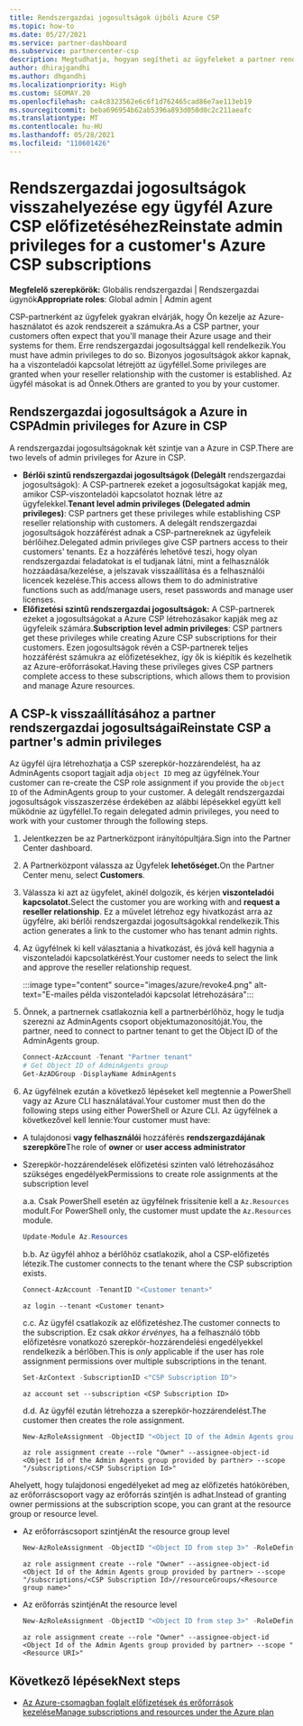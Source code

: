 ```yaml
---
title: Rendszergazdai jogosultságok újbóli Azure CSP
ms.topic: how-to
ms.date: 05/27/2021
ms.service: partner-dashboard
ms.subservice: partnercenter-csp
description: Megtudhatja, hogyan segítheti az ügyfeleket a partner rendszergazdai jogosultságai visszaállításában, hogy a partner segítséget tudjon kérni az ügyfelek Azure CSP kezeléséhez.
author: dhirajgandhi
ms.author: dhgandhi
ms.localizationpriority: High
ms.custom: SEOMAY.20
ms.openlocfilehash: ca4c8323562e6c6f1d762465cad86e7ae113eb19
ms.sourcegitcommit: beba696954b62ab5396a893d050d0c2c211aeafc
ms.translationtype: MT
ms.contentlocale: hu-HU
ms.lasthandoff: 05/28/2021
ms.locfileid: "110601426"
---
```

# <a name="reinstate-admin-privileges-for-a-customers-azure-csp-subscriptions"></a><span data-ttu-id="e6fb5-103">Rendszergazdai jogosultságok visszahelyezése egy ügyfél Azure CSP előfizetéséhez</span><span class="sxs-lookup"><span data-stu-id="e6fb5-103">Reinstate admin privileges for a customer's Azure CSP subscriptions</span></span>  

<span data-ttu-id="e6fb5-104">**Megfelelő szerepkörök:** Globális rendszergazdai | Rendszergazdai ügynök</span><span class="sxs-lookup"><span data-stu-id="e6fb5-104">**Appropriate roles**: Global admin | Admin agent</span></span>

<span data-ttu-id="e6fb5-105">CSP-partnerként az ügyfelek gyakran elvárják, hogy Ön kezelje az Azure-használatot és azok rendszereit a számukra.</span><span class="sxs-lookup"><span data-stu-id="e6fb5-105">As a CSP partner, your customers often expect that you'll manage their Azure usage and their systems for them.</span></span> <span data-ttu-id="e6fb5-106">Erre rendszergazdai jogosultsággal kell rendelkezik.</span><span class="sxs-lookup"><span data-stu-id="e6fb5-106">You must have admin privileges to do so.</span></span> <span data-ttu-id="e6fb5-107">Bizonyos jogosultságok akkor kapnak, ha a viszonteladói kapcsolat létrejött az ügyféllel.</span><span class="sxs-lookup"><span data-stu-id="e6fb5-107">Some privileges are granted when your reseller relationship with the customer is established.</span></span> <span data-ttu-id="e6fb5-108">Az ügyfél másokat is ad Önnek.</span><span class="sxs-lookup"><span data-stu-id="e6fb5-108">Others are granted to you by your customer.</span></span>

## <a name="admin-privileges-for-azure-in-csp"></a><span data-ttu-id="e6fb5-109">Rendszergazdai jogosultságok a Azure in CSP</span><span class="sxs-lookup"><span data-stu-id="e6fb5-109">Admin privileges for Azure in CSP</span></span>

<span data-ttu-id="e6fb5-110">A rendszergazdai jogosultságoknak két szintje van a Azure in CSP.</span><span class="sxs-lookup"><span data-stu-id="e6fb5-110">There are two levels of admin privileges for Azure in CSP.</span></span>

- <span data-ttu-id="e6fb5-111">**Bérlői szintű rendszergazdai jogosultságok (Delegált** rendszergazdai jogosultságok): A CSP-partnerek ezeket a jogosultságokat kapják meg, amikor CSP-viszonteladói kapcsolatot hoznak létre az ügyfelekkel.</span><span class="sxs-lookup"><span data-stu-id="e6fb5-111">**Tenant level admin privileges (Delegated admin privileges)**:  CSP partners get these privileges while establishing CSP reseller relationship with customers.</span></span> <span data-ttu-id="e6fb5-112">A delegált rendszergazdai jogosultságok hozzáférést adnak a CSP-partnereknek az ügyfeleik bérlőihez.</span><span class="sxs-lookup"><span data-stu-id="e6fb5-112">Delegated admin privileges give CSP partners access to their customers' tenants.</span></span> <span data-ttu-id="e6fb5-113">Ez a hozzáférés lehetővé teszi, hogy olyan rendszergazdai feladatokat is el tudjanak látni, mint a felhasználók hozzáadása/kezelése, a jelszavak visszaállítása és a felhasználói licencek kezelése.</span><span class="sxs-lookup"><span data-stu-id="e6fb5-113">This access allows them to do administrative functions such as add/manage users, reset passwords and manage user licenses.</span></span>
- <span data-ttu-id="e6fb5-114">**Előfizetési szintű rendszergazdai jogosultságok:** A CSP-partnerek ezeket a jogosultságokat a Azure CSP létrehozásakor kapják meg az ügyfeleik számára.</span><span class="sxs-lookup"><span data-stu-id="e6fb5-114">**Subscription level admin privileges**: CSP partners get these privileges while creating Azure CSP subscriptions for their customers.</span></span> <span data-ttu-id="e6fb5-115">Ezen jogosultságok révén a CSP-partnerek teljes hozzáférést számukra az előfizetésekhez, így ők is kiépítik és kezelhetik az Azure-erőforrásokat.</span><span class="sxs-lookup"><span data-stu-id="e6fb5-115">Having these privileges gives CSP partners complete access to these subscriptions, which allows them to provision and manage Azure resources.</span></span>

## <a name="reinstate-csp-a-partners-admin-privileges"></a><span data-ttu-id="e6fb5-116">A CSP-k visszaállításához a partner rendszergazdai jogosultságai</span><span class="sxs-lookup"><span data-stu-id="e6fb5-116">Reinstate CSP a partner's admin privileges</span></span>

<span data-ttu-id="e6fb5-117">Az ügyfél újra létrehozhatja a CSP szerepkör-hozzárendelést, ha az AdminAgents csoport tagjait adja `object ID` meg az ügyfélnek.</span><span class="sxs-lookup"><span data-stu-id="e6fb5-117">Your customer can re-create the CSP role assignment if you provide the `object ID` of the AdminAgents group to your customer.</span></span> <span data-ttu-id="e6fb5-118">A delegált rendszergazdai jogosultságok visszaszerzése érdekében az alábbi lépésekkel együtt kell működnie az ügyféllel.</span><span class="sxs-lookup"><span data-stu-id="e6fb5-118">To regain delegated admin privileges, you need to work with your customer through the following steps.</span></span>

1. <span data-ttu-id="e6fb5-119">Jelentkezzen be az Partnerközpont irányítópultjára.</span><span class="sxs-lookup"><span data-stu-id="e6fb5-119">Sign into the Partner Center dashboard.</span></span>

2. <span data-ttu-id="e6fb5-120">A Partnerközpont válassza az Ügyfelek **lehetőséget.**</span><span class="sxs-lookup"><span data-stu-id="e6fb5-120">On the Partner Center menu, select **Customers**.</span></span>

3. <span data-ttu-id="e6fb5-121">Válassza ki azt az ügyfelet, akinél dolgozik, és kérjen **viszonteladói kapcsolatot.**</span><span class="sxs-lookup"><span data-stu-id="e6fb5-121">Select the customer you are working with and **request a reseller relationship**.</span></span> <span data-ttu-id="e6fb5-122">Ez a művelet létrehoz egy hivatkozást arra az ügyfélre, aki bérlői rendszergazdai jogosultságokkal rendelkezik.</span><span class="sxs-lookup"><span data-stu-id="e6fb5-122">This action generates a link to the customer who has tenant admin rights.</span></span>

4. <span data-ttu-id="e6fb5-123">Az ügyfélnek ki kell választania a hivatkozást, és jóvá kell hagynia a viszonteladói kapcsolatkérést.</span><span class="sxs-lookup"><span data-stu-id="e6fb5-123">Your customer needs to select the link and approve the reseller relationship request.</span></span>

   :::image type="content" source="images/azure/revoke4.png" alt-text="E-mailes példa viszonteladói kapcsolat létrehozására":::

5. <span data-ttu-id="e6fb5-125">Önnek, a partnernek csatlakoznia kell a partnerbérlőhöz, hogy le tudja szerezni az AdminAgents csoport objektumazonosítóját.</span><span class="sxs-lookup"><span data-stu-id="e6fb5-125">You, the partner, need to connect to partner tenant to get the Object ID of the AdminAgents group.</span></span>
  
   ```powershell
   Connect-AzAccount -Tenant "Partner tenant"
   # Get Object ID of AdminAgents group
   Get-AzADGroup -DisplayName AdminAgents
   ```

6. <span data-ttu-id="e6fb5-126">Az ügyfélnek ezután a következő lépéseket kell megtennie a PowerShell vagy az Azure CLI használatával.</span><span class="sxs-lookup"><span data-stu-id="e6fb5-126">Your customer must then do the following steps using either PowerShell or Azure CLI.</span></span> <span data-ttu-id="e6fb5-127">Az ügyfélnek a következővel kell lennie:</span><span class="sxs-lookup"><span data-stu-id="e6fb5-127">Your customer must have:</span></span>

- <span data-ttu-id="e6fb5-128">A tulajdonosi **vagy felhasználói** hozzáférés **rendszergazdájának szerepköre**</span><span class="sxs-lookup"><span data-stu-id="e6fb5-128">The role of **owner** or **user access administrator**</span></span> 
- <span data-ttu-id="e6fb5-129">Szerepkör-hozzárendelések előfizetési szinten való létrehozásához szükséges engedélyek</span><span class="sxs-lookup"><span data-stu-id="e6fb5-129">Permissions to create role assignments at the subscription level</span></span>

   <span data-ttu-id="e6fb5-130">a.</span><span class="sxs-lookup"><span data-stu-id="e6fb5-130">a.</span></span> <span data-ttu-id="e6fb5-131">Csak PowerShell esetén az ügyfélnek frissítenie kell a `Az.Resources` modult.</span><span class="sxs-lookup"><span data-stu-id="e6fb5-131">For PowerShell only, the customer must update the `Az.Resources` module.</span></span>
   ```powershell
   Update-Module Az.Resources
   ```

   <span data-ttu-id="e6fb5-132">b.</span><span class="sxs-lookup"><span data-stu-id="e6fb5-132">b.</span></span> <span data-ttu-id="e6fb5-133">Az ügyfél ahhoz a bérlőhöz csatlakozik, ahol a CSP-előfizetés létezik.</span><span class="sxs-lookup"><span data-stu-id="e6fb5-133">The customer connects to the tenant where the CSP subscription exists.</span></span>
   ```powershell
   Connect-AzAccount -TenantID "<Customer tenant>"
   ```
   ```azurecli
   az login --tenant <Customer tenant>
   ```

   <span data-ttu-id="e6fb5-134">c.</span><span class="sxs-lookup"><span data-stu-id="e6fb5-134">c.</span></span> <span data-ttu-id="e6fb5-135">Az ügyfél csatlakozik az előfizetéshez.</span><span class="sxs-lookup"><span data-stu-id="e6fb5-135">The customer connects to the subscription.</span></span> <span data-ttu-id="e6fb5-136">Ez csak *akkor érvényes,* ha a felhasználó több előfizetésre vonatkozó szerepkör-hozzárendelési engedélyekkel rendelkezik a bérlőben.</span><span class="sxs-lookup"><span data-stu-id="e6fb5-136">This is *only* applicable if the user has role assignment permissions over multiple subscriptions in the tenant.</span></span>

   ```powershell
   Set-AzContext -SubscriptionID <"CSP Subscription ID">
   ```
   ```azurecli
   az account set --subscription <CSP Subscription ID>
   ```

   <span data-ttu-id="e6fb5-137">d.</span><span class="sxs-lookup"><span data-stu-id="e6fb5-137">d.</span></span> <span data-ttu-id="e6fb5-138">Az ügyfél ezután létrehozza a szerepkör-hozzárendelést.</span><span class="sxs-lookup"><span data-stu-id="e6fb5-138">The customer then creates the role assignment.</span></span>
    
   ```powershell
   New-AzRoleAssignment -ObjectID "<Object ID of the Admin Agents group provided by partner>" -RoleDefinitionName "Owner" -Scope "/subscriptions/'<CSP subscription ID>'"
   ```
   ```azurecli
   az role assignment create --role "Owner" --assignee-object-id <Object Id of the Admin Agents group provided by partner> --scope "/subscriptions/<CSP Subscription Id>"
   ```

<span data-ttu-id="e6fb5-139">Ahelyett, hogy tulajdonosi engedélyeket ad meg az előfizetés hatókörében, az erőforráscsoport vagy az erőforrás szintjén is adhat.</span><span class="sxs-lookup"><span data-stu-id="e6fb5-139">Instead of granting owner permissions at the subscription scope, you can grant at the resource group or resource level.</span></span> 

- <span data-ttu-id="e6fb5-140">Az erőforráscsoport szintjén</span><span class="sxs-lookup"><span data-stu-id="e6fb5-140">At the resource group level</span></span>

   ```powershell
   New-AzRoleAssignment -ObjectID "<Object ID from step 3>" -RoleDefinitionName Owner -Scope "/subscriptions/'SubscriptionID of CSP subscription'/resourceGroups/'Resource group name'"
   ```
   ```azurecli
   az role assignment create --role "Owner" --assignee-object-id <Object Id of the Admin Agents group provided by partner> --scope "/subscriptions/<CSP Subscription Id>//resourceGroups/<Resource group name>"
   ```

- <span data-ttu-id="e6fb5-141">Az erőforrás szintjén</span><span class="sxs-lookup"><span data-stu-id="e6fb5-141">At the resource level</span></span>

   ```powershell
   New-AzRoleAssignment -ObjectID "<Object ID from step 3>" -RoleDefinitionName Owner -Scope "<Resource URI>"
   ```
   ```azurecli
   az role assignment create --role "Owner" --assignee-object-id <Object Id of the Admin Agents group provided by partner> --scope "<Resource URI>"
   ```

## <a name="next-steps"></a><span data-ttu-id="e6fb5-142">Következő lépések</span><span class="sxs-lookup"><span data-stu-id="e6fb5-142">Next steps</span></span>

- [<span data-ttu-id="e6fb5-143">Az Azure-csomagban foglalt előfizetések és erőforrások kezelése</span><span class="sxs-lookup"><span data-stu-id="e6fb5-143">Manage subscriptions and resources under the Azure plan</span></span>](azure-plan-manage.md)
